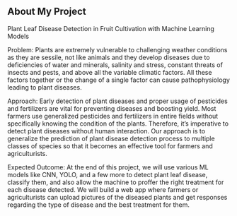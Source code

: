 ## About My Project

Plant Leaf Disease Detection in Fruit Cultivation with Machine Learning Models

Problem: Plants are extremely vulnerable to challenging weather conditions as they are sessile, not like animals and they develop diseases due to deficiencies of water and minerals, salinity and stress, constant threats of insects and pests, and above all the variable climatic factors. All these factors together or the change of a single factor can cause pathophysiology leading to plant diseases.


Approach: Early detection of plant diseases and proper usage of pesticides and fertilizers are vital for preventing diseases and boosting yield. Most farmers use generalized pesticides and fertilizers in entire fields without specifically knowing the condition of the plants. Therefore, it’s imperative to detect plant diseases without human interaction. Our approach is to generalize the prediction of plant disease detection process to multiple classes of species so that it becomes an effective tool for farmers and agriculturists.


Expected Outcome: At the end of this project, we will use various ML models like CNN, YOLO, and a few more to detect plant leaf disease, classify them, and also allow the machine to proffer the right treatment for each disease detected. We will build a web app where farmers or agriculturists can upload pictures of the diseased plants and get responses regarding the type of disease and the best treatment for them.

